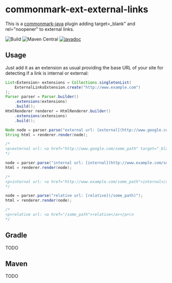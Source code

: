 # commonmark-ext-external-links

This is a [commonmark-java](https://github.com/commonmark/commonmark-java) plugin adding target=_blank" and rel="noopener" to external links.

![Build](https://github.com/ericschaefer/commonmark-ext-external-links/workflows/Build/badge.svg)
![Maven Central](https://img.shields.io/maven-central/v/com.github.ericschaefer/commonmark-ext-external-links)
[![javadoc](https://javadoc.io/badge2/com.github.ericschaefer/commonmark-ext-external-links/javadoc.svg?color=blue)](https://javadoc.io/doc/com.github.ericschaefer/commonmark-ext-external-links)

## Usage

Just add it as an extension as usual providing the base URL of your site for detecting if a link is internal or external:

```Java
List<Extension> extensions = Collections.singletonList(
    ExternalLinksExtension.create("http://www.example.com")
);
Parser parser = Parser.builder()
    .extensions(extensions)
    .build();
HtmlRenderer renderer = HtmlRenderer.builder()
    .extensions(extensions)
    .build();

Node node = parser.parse("external url: [external](http://www.google.com/some_path)");
String html = renderer.render(node);

/*
<p>external url: <a href="http://www.google.com/some_path" target="_blank" rel="noopener">external</a></p>\n
*/

node = parser.parse("internal url: [internal](http://www.example.com/some_path)");
html = renderer.render(node);

/*
<p>internal url: <a href="http://www.example.com/some_path">internal</a></p>\n
*/

node = parser.parse("relative url: [relative](/some_path)");
html = renderer.render(node);

/*
<p>relative url: <a href="/some_path">relative</a></p>\n
*/

```

## Gradle

TODO

## Maven

TODO
